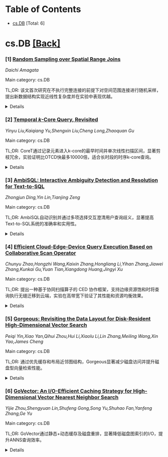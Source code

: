 <div id=toc></div>

# Table of Contents

- [cs.DB](#cs.DB) [Total: 6]


<div id='cs.DB'></div>

# cs.DB [[Back]](#toc)

### [1] [Random Sampling over Spatial Range Joins](https://arxiv.org/abs/2508.15070)
*Daichi Amagata*

Main category: cs.DB

TL;DR: 该文首次研究在不执行完整连接的前提下对空间范围连接进行随机采样，提出新数据结构实现近线性复杂度并在实验中表现优越。


<details>
  <summary>Details</summary>
Motivation: 空间范围连接应用广泛但产生的结果集巨大且计算代价高，返回随机样本可缓解问题，但要在不实际运行范围连接的情况下得到随机样本是具有挑战性的。

Method: 先设计两个使用现有随机采样技术的基线算法并证明其低效，然后提出一种新的数据结构，能够在\tilde{O}(n+m+t) 期望时间和 O(n+m) 空间内生成 t 个样本。

Result: 构建的数据结构在理论上达到了近线性时间和线性空间复杂度，实验（四个真实数据集）显示在大多数测试场景下显著快于基线。

Conclusion: 论文提出了首个针对空间范围连接随机采样的问题的高效算法，证明在时间和空间上均有优势，且实验验证优于基线算法。

Abstract: Spatial range joins have many applications, including geographic information
systems, location-based social networking services, neuroscience, and
visualization. However, joins incur not only expensive computational costs but
also too large result sets. A practical and reasonable approach to alleviating
these issues is to return random samples of the join results. Although this is
promising and sufficient for many applications involving spatial range joins,
efficiently computing random samples is not trivial. This is because we must
obtain random join samples without running spatial range joins. We address this
challenging problem for the first time and aim at designing a time- and
space-efficient algorithm. First, we design two baseline algorithms that employ
existing techniques for random sampling and show that they are not efficient.
Then, we propose a new data structure that can deal with our problem in
$\tilde{O}(n + m + t)$ expected time and $O(n+m)$ space, where $n$ and $m$ are
the sizes of two point sets and $t$ is the required number of samples. We
conduct extensive experiments using four real spatial datasets, and the results
demonstrate that our algorithm is significantly faster than the baselines in
most tests.

</details>


### [2] [Temporal $k$-Core Query, Revisited](https://arxiv.org/abs/2508.15238)
*Yinyu Liu,Kaiqiang Yu,Shengxin Liu,Cheng Long,Zhaoquan Gu*

Main category: cs.DB

TL;DR: CoreT通过记录元素进入k-core的最早时间并单次线性扫描区间，显著剪枝冗余，实验证明比OTCD快最多10000倍，适合长时段的时序k-core查询。


<details>
  <summary>Details</summary>
Motivation: 现有OTCD算法虽利用包含关系减少重复，但在区间枚举上仍呈组合爆炸，难以扩展到长时段分析。

Method: CoreT动态维护每个顶点/边进入k-core的最早时间，并基于此信息在查询区间内单次从左到右扫描时间戳，避免对重叠子区间的重复处理。

Result: 在大规模真实数据集上，CoreT相较于OTCD最高可达四个数量级的加速，时间复杂度为O(#时间边 × 区间长度)，对长时序分析表现出高可扩展性。

Conclusion: 提出CoreT算法，通过记录顶点/边进入k-core的最早时间戳，实现单次线性扫描查询区间，能有效剪枝冗余计算。

Abstract: Querying cohesive subgraphs in temporal graphs is essential for understanding
the dynamic structure of real-world networks, such as evolving communities in
social platforms, shifting hyperlink structures on the Web, and transient
communication patterns in call networks. Recently, research has focused on the
temporal $k$-core query, which aims to identify all $k$-cores across all
possible time sub-intervals within a given query interval. The state-of-the-art
algorithm OTCD mitigates redundant computations over overlapping sub-intervals
by exploiting inclusion relationships among $k$-cores in different time
intervals. Nevertheless, OTCD remains limited in scalability due to the
combinatorial growth in interval enumeration and repeated processing. In this
paper, we revisit the temporal $k$-core query problem and introduce a novel
algorithm CoreT, which dynamically records the earliest timestamp at which each
vertex or edge enters a $k$-core. This strategy enables substantial pruning of
redundant computations. As a result, CoreT requires only a single pass over the
query interval and achieves improved time complexity, which is linear in both
the number of temporal edges within the query interval and the duration of the
interval, making it highly scalable for long-term temporal analysis.
Experimental results on large real-world datasets show that CoreT achieves up
to four orders of magnitude speedup compared to the existing state-of-the-art
OTCD, demonstrating its effectiveness and scalability for temporal $k$-core
analysis.

</details>


### [3] [AmbiSQL: Interactive Ambiguity Detection and Resolution for Text-to-SQL](https://arxiv.org/abs/2508.15276)
*Zhongjun Ding,Yin Lin,Tianjing Zeng*

Main category: cs.DB

TL;DR: AmbiSQL自动识别并通过多项选择交互澄清用户查询歧义，显著提高Text-to-SQL系统的准确率和实用性。


<details>
  <summary>Details</summary>
Motivation: 现有LLM在Text-to-SQL任务中易受查询歧义影响，导致误解用户意图和生成错误SQL；因此需要一种自动化交互方式检测并消除歧义，以提升系统可靠性和可用性。

Method: 构建细粒度歧义分类法（针对数据库元素映射和LLM推理的歧义），使用分类器检测歧义并生成多项选择澄清问题，基于用户反馈对原始自然语言查询进行改写，随后将改写结果输入现有Text-to-SQL模型生成SQL。

Result: 在一个歧义查询数据集上的评估表明：歧义检测精确率达87.2%，与Text-to-SQL系统集成后，SQL精准匹配（exact match）提升了50%。

Conclusion: 该论文提出了AmbiSQL，一种交互式Text-to-SQL系统，通过自动检测查询歧义并用多项选择问题引导用户澄清意图，从而提高SQL生成准确率。

Abstract: Text-to-SQL systems translate natural language questions into SQL queries,
providing substantial value for non-expert users. While large language models
(LLMs) show promising results for this task, they remain error-prone. Query
ambiguity has been recognized as a major obstacle for LLM-based Text-to-SQL
systems, leading to misinterpretation of user intent and inaccurate SQL
generation. We demonstrate AmbiSQL, an interactive system that automatically
detects query ambiguities and guides users through intuitive multiple-choice
questions to clarify their intent. Our approach introduces a fine-grained
ambiguity taxonomy for identifying ambiguities that affect database element
mapping and LLM reasoning, then incorporates user feedback to rewrite ambiguous
questions. Evaluation on an ambiguous query dataset shows that AmbiSQL achieves
87.2% precision in ambiguity detection and improves SQL exact match accuracy by
50% when integrated with Text-to-SQL systems. Our demonstration showcases the
significant performance gains and highlights the system's practical usability.
Code repo and demonstration are available at:
https://github.com/JustinzjDing/AmbiSQL.

</details>


### [4] [Efficient Cloud-Edge-Device Query Execution Based on Collaborative Scan Operator](https://arxiv.org/abs/2508.15285)
*Chunyu Zhao,Hongzhi Wang,Kaixin Zhang,Hongliang Li,Yihan Zhang,Jiawei Zhang,Kunkai Gu,Yuan Tian,Xiangdong Huang,Jingyi Xu*

Main category: cs.DB

TL;DR: 提出一种基于协同扫描算子的 CED 协作框架，支持边缘资源饱和时将查询执行无缝迁移到云端，实验在高带宽下验证了其性能和资源均衡效果。


<details>
  <summary>Details</summary>
Motivation: 在云-边-端协同查询处理中，边缘资源（I/O 和 CPU）达到瓶颈时，难以灵活地在云和边之间切换执行以维持查询性能，因此需要一种可以无缝切换执行位置的协作算子。

Method: 提出了基于协同扫描算子的 CED 协作框架，支持在查询执行过程中动态将扫描操作从边缘迁移到云端，利用云端计算与边缘资源结合，通过网络下载将数据转移到云端继续执行。

Result: 实验表明，在充足网络下载带宽条件下，协同扫描算子能有效减轻因边缘高 I/O 负载和 CPU 等待导致的扫描性能下降，并实现云边之间的资源均衡调度。

Conclusion: 基于协同扫描算子的 CED 协作框架能够在边缘资源饱和时无缝将查询执行切换到云端，从而缓解边缘扫描算子性能下降并实现云边资源负载均衡。

Abstract: In cloud-edge-device (CED) collaborative query (CQ) processing, by leveraging
CED collaboration, the advantages of both cloud computing and edge resources
can be fully integrated. However, it is difficult to implement collaborative
operators that can flexibly switch between the cloud and the edge during query
execution. Thus, in this paper, we aim to improve the query performance when
the edge resources reach a bottleneck. To achieve seamless switching of query
execution between the cloud and edge, we propose a CQ processing method by
establishing a CED collaborative framework based on the collaborative scan
operator, so that query execution can be transferred to the cloud at any time
when the edge resources are saturated. Extensive experiments show that, under
sufficient network download bandwidth, the CED collaborative scan operator can
effectively alleviate the performance degradation of scan operators caused by
high I/O load and CPU wait time at the edge. It also achieves balanced resource
scheduling between the cloud and edge.

</details>


### [5] [Gorgeous: Revisiting the Data Layout for Disk-Resident High-Dimensional Vector Search](https://arxiv.org/abs/2508.15290)
*Peiqi Yin,Xiao Yan,Qihui Zhou,Hui Li,Xiaolu Li,Lin Zhang,Meiling Wang,Xin Yao,James Cheng*

Main category: cs.DB

TL;DR: 通过优先缓存和布局近邻图结构，Gorgeous显著减少磁盘访问并提升磁盘型向量检索性能。


<details>
  <summary>Details</summary>
Motivation: 在大规模向量检索中，近似最近邻常用的近邻图索引结构比向量本身被更频繁访问，但现有系统未对图结构与向量做差异化处理，导致磁盘访问和局部性低效。

Method: 设计了一个内存缓存用于存储图节点的邻接列表，以及一种磁盘块格式，将向量及其邻居的邻接列表一起存储以提升数据局部性；并在现有两种基于磁盘的系统上进行实验评估。

Result: 在实验中，Gorgeous相比两种最先进的基于磁盘的向量检索系统，平均查询吞吐量提升超过60%，查询延迟降低超过35%。

Conclusion: Gorgeous通过将邻接表缓存放入内存并在磁盘块中与向量一起存储邻居的邻接表，优先考虑图结构而非向量，实现了更高的查询吞吐量和更低的延迟。

Abstract: Similarity-based vector search underpins many important applications, but a
key challenge is processing massive vector datasets (e.g., in TBs). To reduce
costs, some systems utilize SSDs as the primary data storage. They employ a
proximity graph, which connects similar vectors to form a graph and is the
state-of-the-art index for vector search. However, these systems are hindered
by sub-optimal data layouts that fail to effectively utilize valuable memory
space to reduce disk access and suffer from poor locality for accessing
disk-resident data. Through extensive profiling and analysis, we found that the
structure of the proximity graph index is accessed more frequently than the
vectors themselves, yet existing systems do not distinguish between the two. To
address this problem, we design the Gorgeous system with the principle of
prioritizing graph structure over vectors. Specifically, Gorgeous features a
memory cache that keeps the adjacency lists of graph nodes to improve cache
hits and a disk block format that explicitly stores neighbors' adjacency lists
along with a vector to enhance data locality. Experimental results show that
Gorgeous consistently outperforms two state-of-the-art disk-based systems for
vector search, boosting average query throughput by over 60% and reducing query
latency by over 35%.

</details>


### [6] [GoVector: An I/O-Efficient Caching Strategy for High-Dimensional Vector Nearest Neighbor Search](https://arxiv.org/abs/2508.15694)
*Yijie Zhou,Shengyuan Lin,Shufeng Gong,Song Yu,Shuhao Fan,Yanfeng Zhang,Ge Yu*

Main category: cs.DB

TL;DR: GoVector通过静态+动态缓存及磁盘重排，显著降低磁盘图索引的I/O，提升ANNS查询效率。


<details>
  <summary>Details</summary>
Motivation: 在大规模基于图的ANNS中，内存不足导致索引需放在次级设备，频繁按需加载图与向量使I/O成为查询主瓶颈，现有静态缓存无法应对查询依赖的动态节点访问。

Method: 提出混合缓存策略：静态缓存保存入口点和频繁访问邻居；动态缓存自适应捕获第二阶段高空间局部性的节点；并重排磁盘存储，使相似向量共置于相邻页，从而提升磁盘读的局部性。

Result: 在多个公开数据集上实验表明：在90%召回下，平均减少46% I/O操作，查询吞吐提升1.73倍，查询延迟降低42%，优于最先进的磁盘图索引系统。

Conclusion: GoVector通过结合静态缓存与动态缓存并对磁盘节点重排，有效提高了基于图的磁盘向量索引的I/O效率，从而在高召回下显著降低I/O量、提升吞吐并减少延迟。

Abstract: Graph-based high-dimensional vector indices have become a mainstream solution
for large-scale approximate nearest neighbor search (ANNS). However, their
substantial memory footprint often requires storage on secondary devices, where
frequent on-demand loading of graph and vector data leads to I/O becoming the
dominant bottleneck, accounting for over 90\% of query latency. Existing static
caching strategies mitigate this issue only in the initial navigation phase by
preloading entry points and multi-hop neighbors, but they fail in the second
phase where query-dependent nodes must be dynamically accessed to achieve high
recall. We propose GoVector, an I/O-efficient caching strategy tailored for
disk-based graph indices. GoVector combines (1) a static cache that stores
entry points and frequently accessed neighbors, and (2) a dynamic cache that
adaptively captures nodes with high spatial locality during the second search
phase. To further align storage layout with similarity-driven search patterns,
GoVector reorders nodes on disk so that similar vectors are colocated on the
same or adjacent pages, thereby improving locality and reducing I/O overhead.
Extensive experiments on multiple public datasets show that GoVector achieves
substantial performance improvements. At 90% recall, it reduces I/O operations
by 46% on average, increases query throughput by 1.73x, and lowers query
latency by 42% compared to state-of-the-art disk-based graph indexing systems.

</details>
